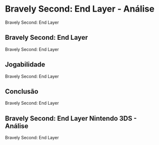 ---
---

# Bravely Second: End Layer - Análise

Bravely Second: End Layer

## Bravely Second: End Layer

Bravely Second: End Layer

## Jogabilidade

Bravely Second: End Layer

## Conclusão

Bravely Second: End Layer

## Bravely Second: End Layer Nintendo 3DS - Análise

Bravely Second: End Layer
